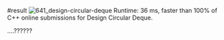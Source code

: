 #result
![641_design-circular-deque](https://user-images.githubusercontent.com/48780754/92239522-234f8180-eef6-11ea-9e5c-87ae2eaddfda.PNG)
Runtime: 36 ms, faster than 100% of C++ online submissions for Design Circular Deque.

....??????
